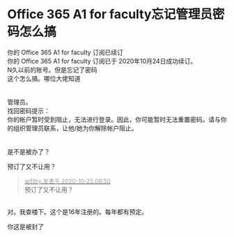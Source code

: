 # Office 365 A1 for faculty忘记管理员密码怎么搞


你的 Office 365 A1 for faculty 订阅已续订<br />
你的 Office 365 A1 for faculty 订阅已于 2020年10月24日成功续订。<br />
N久以前的账号。但是忘记了密码<br />
这个怎么搞。哪位大佬知道<br />
<br />
<br />
管理员。<br />
找回密码提示：<br />
你的帐户暂时受到阻止，无法进行登录。因此，你可能暂时无法重置密码。请与你的组织管理员联系，让他/她为你解除帐户阻止。<br />
<br />
<br />
是不是被办了？

预订了又不让用？

<div class="quote"><blockquote><font size="2"><a href="https://www.hostloc.com/forum.php?mod=redirect&amp;goto=findpost&amp;pid=9348657&amp;ptid=758175" target="_blank"><font color="#999999">wifitry 发表于 2020-10-25 08:50</font></a></font><br />
预订了又不让用？</blockquote></div><br />
对。我查楼下。这个是16年注册的。每年都有预定。

你这是被封了
